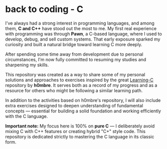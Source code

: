 # back to coding - C
I've always had a strong interest in programming languages, and among them, **C and C++** have stood out the most to me. My first real experience with programming was through **Pawn**, a C-based language, where I used to develop, debug, and sell custom systems. That early exposure sparked my curiosity and built a natural bridge toward learning C more deeply.

After spending some time away from development due to personal circumstances, I'm now fully committed to resuming my studies and sharpening my skills.

This repository was created as a way to share some of my personal solutions and approaches to exercises inspired by the great [Learning-C](https://github.com/h0mbre/Learning-C) repository by **h0mbre**. It serves both as a record of my progress and as a resource for others who might be following a similar learning path.

In addition to the activities based on h0mbre's repository, I will also include extra exercises designed to deepen understanding of fundamental concepts — essential for building a solid foundation and working efficiently with the C language.

**Important note:** My focus here is 100% on **pure C** — I deliberately avoid mixing C with C++ features or creating hybrid "C+" style code. This repository is dedicated strictly to mastering the C language in its classic form.
